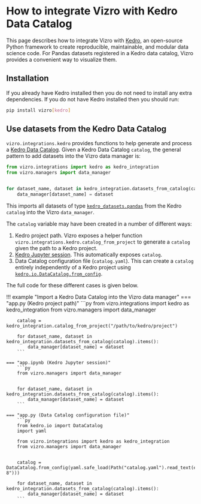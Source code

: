 # How to integrate Vizro with Kedro Data Catalog

This page describes how to integrate Vizro with [Kedro](https://docs.kedro.org/en/stable/index.html), an open-source Python framework to create reproducible, maintainable, and modular data science code. For Pandas datasets registered in a Kedro data catalog, Vizro provides a convenient way to visualize them.

## Installation

If you already have Kedro installed then you do not need to install any extra dependencies. If you do not have Kedro installed then you should run:

```bash
pip install vizro[kedro]
```

## Use datasets from the Kedro Data Catalog

`vizro.integrations.kedro` provides functions to help generate and process a [Kedro Data Catalog](https://docs.kedro.org/en/stable/data/index.html). Given a Kedro Data Catalog `catalog`, the general pattern to add datasets into the Vizro data manager is:

```python
from vizro.integrations import kedro as kedro_integration
from vizro.managers import data_manager


for dataset_name, dataset in kedro_integration.datasets_from_catalog(catalog).items():
    data_manager[dataset_name] = dataset
```

This imports all datasets of type [`kedro_datasets.pandas`](https://docs.kedro.org/en/stable/kedro_datasets.html) from the Kedro `catalog` into the Vizro `data_manager`.

The `catalog` variable may have been created in a number of different ways:

1. Kedro project path. Vizro exposes a helper function `vizro.integrations.kedro.catalog_from_project` to generate a `catalog` given the path to a Kedro project.
1. [Kedro Jupyter session](https://docs.kedro.org/en/stable/notebooks_and_ipython/kedro_and_notebooks.html). This automatically exposes `catalog`.
1. Data Catalog configuration file (`catalog.yaml`). This can create a `catalog` entirely independently of a Kedro project using [`kedro.io.DataCatalog.from_config`](https://docs.kedro.org/en/stable/kedro.io.DataCatalog.html#kedro.io.DataCatalog.from_config).

The full code for these different cases is given below.

!!! example "Import a Kedro Data Catalog into the Vizro data manager"
    === "app.py (Kedro project path)"
        ```py
        from vizro.integrations import kedro as kedro_integration
        from vizro.managers import data_manager


        catalog = kedro_integration.catalog_from_project("/path/to/kedro/project")

        for dataset_name, dataset in kedro_integration.datasets_from_catalog(catalog).items():
            data_manager[dataset_name] = dataset
        ```

    === "app.ipynb (Kedro Jupyter session)"
        ```py
        from vizro.managers import data_manager


        for dataset_name, dataset in kedro_integration.datasets_from_catalog(catalog).items():
            data_manager[dataset_name] = dataset
        ```

    === "app.py (Data Catalog configuration file)"
        ```py
        from kedro.io import DataCatalog
        import yaml

        from vizro.integrations import kedro as kedro_integration
        from vizro.managers import data_manager


        catalog = DataCatalog.from_config(yaml.safe_load(Path("catalog.yaml").read_text(encoding="utf-8")))

        for dataset_name, dataset in kedro_integration.datasets_from_catalog(catalog).items():
            data_manager[dataset_name] = dataset
        ```
